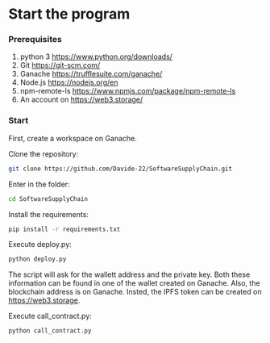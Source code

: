 # Start the program
### Prerequisites
1. python 3 https://www.python.org/downloads/
2. Git https://git-scm.com/
3. Ganache https://trufflesuite.com/ganache/
4. Node.js https://nodejs.org/en 
5. npm-remote-ls https://www.npmjs.com/package/npm-remote-ls
6. An account on https://web3.storage/

### Start
First, create a workspace on Ganache.

Clone the repository:
```bash
git clone https://github.com/Davide-22/SoftwareSupplyChain.git
```
Enter in the folder:
```bash
cd SoftwareSupplyChain
```
Install the requirements:
```bash
pip install -r requirements.txt
```
Execute deploy.py:
```bash
python deploy.py
```
The script will ask for the wallett address and the private key. Both these information can be found in one of the wallet created on Ganache. Also, the blockchain address is on Ganache. Insted, the IPFS token can be created on https://web3.storage.

Execute call_contract.py:
```bash
python call_contract.py
```
